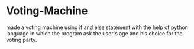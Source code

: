 # Voting-Machine
made a voting machine using if and else statement with  the help of python language in which the program ask the user's age and his choice for the voting party.
